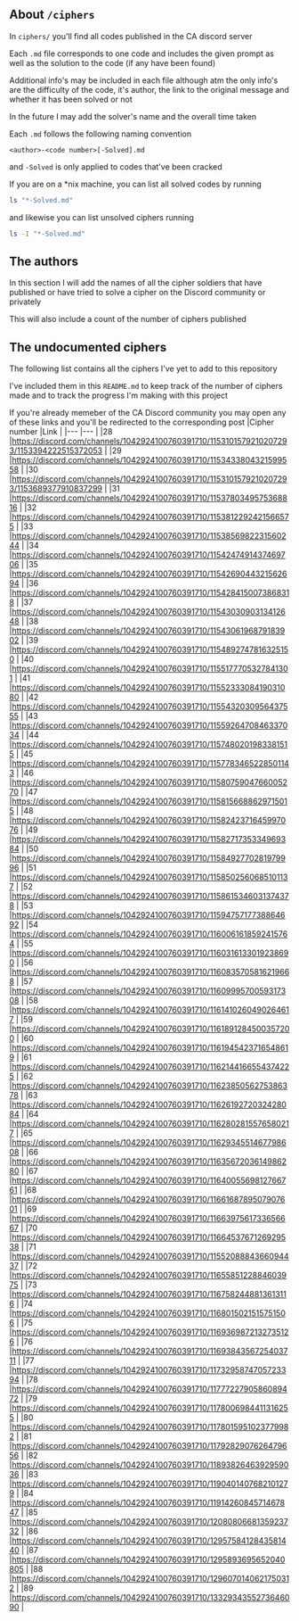 ## About `/ciphers`

In `ciphers/` you'll find all codes published in the CA discord server

Each `.md` file corresponds to one code and includes the given prompt as well as the solution to the code (if any have been found)

Additional info's may be included in each file although atm the only info's are the difficulty of the code, it's author, the link to the original message and whether it has been solved or not

In the future I may add the solver's name and the overall time taken

Each `.md` follows the following naming convention


```
<author>-<code number>[-Solved].md
```

and `-Solved` is only applied to codes that've been cracked

If you are on a \*nix machine, you can list all solved codes by running

```bash
ls "*-Solved.md"
```

and likewise you can list unsolved ciphers running

```bash
ls -I "*-Solved.md"
```

## The authors

In this section I will add the names of all the cipher soldiers that have published or have tried to solve a cipher on the Discord community or privately

This will also include a count of the number of ciphers published

## The undocumented ciphers

The following list contains all the ciphers I've yet to add to this repository

I've included them in this `README.md` to keep track of the number of ciphers made and to track the progress I'm making with this project

If you're already memeber of the CA Discord community you may open any of these links and you'll be redirected to the corresponding post
|Cipher number	|Link                                                                                       |
|---            |---                                                                                        |
|28             |https://discord.com/channels/1042924100760391710/1153101579210207293/1153394222515372053	  |
|29             |https://discord.com/channels/1042924100760391710/1153433804321599558                       |
|30             |https://discord.com/channels/1042924100760391710/1153101579210207293/1153689377910837299   |
|31             |https://discord.com/channels/1042924100760391710/1153780349575368816                       |
|32             |https://discord.com/channels/1042924100760391710/1153812292421566575                       |
|33             |https://discord.com/channels/1042924100760391710/1153856982231560244                       |
|34             |https://discord.com/channels/1042924100760391710/1154247491437469706                       |
|35             |https://discord.com/channels/1042924100760391710/1154269044321562694                       |
|36             |https://discord.com/channels/1042924100760391710/1154284150073868318                       |
|37             |https://discord.com/channels/1042924100760391710/1154303090313412648                       |
|38             |https://discord.com/channels/1042924100760391710/1154306196879183902                       |
|39             |https://discord.com/channels/1042924100760391710/1154892747816325150                       |
|40             |https://discord.com/channels/1042924100760391710/1155177705327841301                       |
|41             |https://discord.com/channels/1042924100760391710/1155233308419031080                       |
|42             |https://discord.com/channels/1042924100760391710/1155432030956437555                       |
|43             |https://discord.com/channels/1042924100760391710/1155926470846337034                       |
|44             |https://discord.com/channels/1042924100760391710/1157480201983381515                       |
|45             |https://discord.com/channels/1042924100760391710/1157783465228501143                       |
|46             |https://discord.com/channels/1042924100760391710/1158075904766005270                       |
|47             |https://discord.com/channels/1042924100760391710/1158156688629715015                       |
|48             |https://discord.com/channels/1042924100760391710/1158242371645997076                       |
|49             |https://discord.com/channels/1042924100760391710/1158271735334969384                       |
|50             |https://discord.com/channels/1042924100760391710/1158492770281979996                       |
|51             |https://discord.com/channels/1042924100760391710/1158502560685101137                       |
|52             |https://discord.com/channels/1042924100760391710/1158615346031374378                       |
|53             |https://discord.com/channels/1042924100760391710/1159475717738864692                       |
|54             |https://discord.com/channels/1042924100760391710/1160061618592415764                       |
|55             |https://discord.com/channels/1042924100760391710/1160316133019238690                       |
|56             |https://discord.com/channels/1042924100760391710/1160835705816219668                       |
|57             |https://discord.com/channels/1042924100760391710/1160999570059317308                       |
|58             |https://discord.com/channels/1042924100760391710/1161410260490264617                       |
|59             |https://discord.com/channels/1042924100760391710/1161891284500357200                       |
|60             |https://discord.com/channels/1042924100760391710/1161945423716548619                       |
|61             |https://discord.com/channels/1042924100760391710/1162144166554374225                       |
|62             |https://discord.com/channels/1042924100760391710/1162385056275386378                       |
|63             |https://discord.com/channels/1042924100760391710/1162619272032428084                       |
|64             |https://discord.com/channels/1042924100760391710/1162802815576580217                       |
|65             |https://discord.com/channels/1042924100760391710/1162934551467798608                       |
|66             |https://discord.com/channels/1042924100760391710/1163567203614986280                       |
|67             |https://discord.com/channels/1042924100760391710/1164005569812766761                       |
|68             |https://discord.com/channels/1042924100760391710/1166168789507907601                       |
|69             |https://discord.com/channels/1042924100760391710/1166397561733656667                       |
|70             |https://discord.com/channels/1042924100760391710/1166453767126929538                       |
|71             |https://discord.com/channels/1042924100760391710/1155208884366094437                       |
|72             |https://discord.com/channels/1042924100760391710/1165585122884603975                       |
|73             |https://discord.com/channels/1042924100760391710/1167582448813613116                       |
|74             |https://discord.com/channels/1042924100760391710/1168015021515751506                       |
|75             |https://discord.com/channels/1042924100760391710/1169369872132735126                       |
|76             |https://discord.com/channels/1042924100760391710/1169384356725403711                       |
|77             |https://discord.com/channels/1042924100760391710/1173295874705723394                       |
|78             |https://discord.com/channels/1042924100760391710/1177722790586089472                       |
|79             |https://discord.com/channels/1042924100760391710/1178006984411316255                       |
|80             |https://discord.com/channels/1042924100760391710/1178015951023779982                       |
|81             |https://discord.com/channels/1042924100760391710/1179282907626479656                       |
|82             |https://discord.com/channels/1042924100760391710/1189382646392959036                       |
|83             |https://discord.com/channels/1042924100760391710/1190401407682101279                       |
|84             |https://discord.com/channels/1042924100760391710/1191426084571467847                       |
|85             |https://discord.com/channels/1042924100760391710/1208080668135923732                       |
|86             |https://discord.com/channels/1042924100760391710/1295758412843581440                       |
|87             |https://discord.com/channels/1042924100760391710/1295893695652040805                       |
|88             |https://discord.com/channels/1042924100760391710/1296070140621750312                       |
|89             |https://discord.com/channels/1042924100760391710/1332934355273646090                       |
